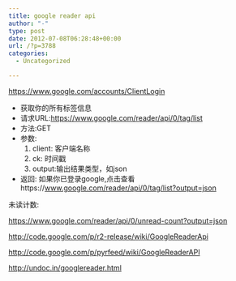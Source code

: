 ```yaml
---
title: google reader api
author: "-"
type: post
date: 2012-07-08T06:28:48+00:00
url: /?p=3788
categories:
  - Uncategorized

---
```

https://www.google.com/accounts/ClientLogin

  * 获取你的所有标签信息
  * 请求URL:https://www.google.com/reader/api/0/tag/list
  * 方法:GET
  * 参数: 
      1. client: 客户端名称
      2. ck: 时间戳
      3. output:输出结果类型，如json
  * 返回: 如果你已登录google,点击查看https://www.google.com/reader/api/0/tag/list?output=json

  未读计数:


  https://www.google.com/reader/api/0/unread-count?output=json

<http://code.google.com/p/r2-release/wiki/GoogleReaderApi>

<http://code.google.com/p/pyrfeed/wiki/GoogleReaderAPI>

<http://undoc.in/googlereader.html>